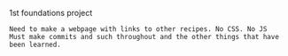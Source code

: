 1st foundations project 

    Need to make a webpage with links to other recipes. No CSS. No JS
    Must make commits and such throughout and the other things that have been learned.